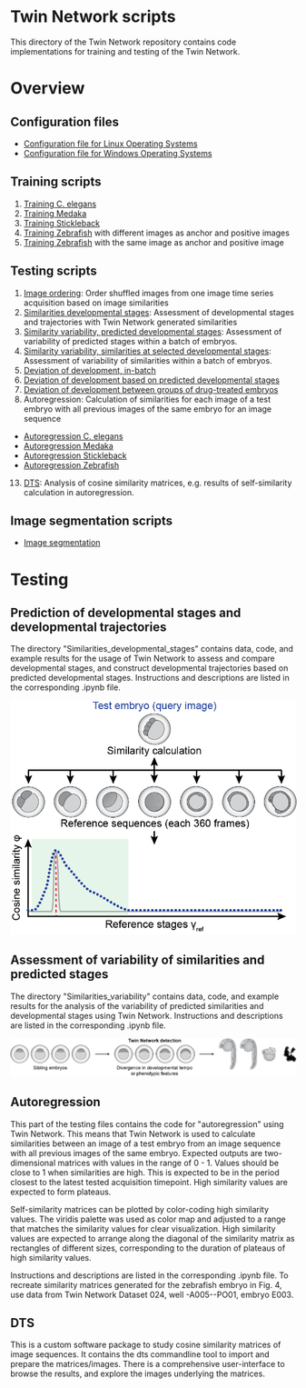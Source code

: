 # Twin Network scripts
This directory of the Twin Network repository contains code implementations for training and testing of the Twin Network.

# Overview
## Configuration files
- [Configuration file for Linux Operating Systems](https://github.com/mueller-lab/TwinNet/tree/main/code/Scripts/twinnet_config/Linux/config.json)
- [Configuration file for Windows Operating Systems](https://github.com/mueller-lab/TwinNet/tree/main/code/Scripts/twinnet_config/Windows/config.json)

## Training scripts
1. [Training C. elegans](https://github.com/mueller-lab/TwinNet/blob/main/code/Scripts/Training_Celegans.ipynb)
2. [Training Medaka](https://github.com/mueller-lab/TwinNet/blob/main/code/Scripts/Training_Medaka.ipynb)
3. [Training Stickleback](https://github.com/mueller-lab/TwinNet/blob/main/code/Scripts/Training_Stickleback.ipynb)
4. [Training Zebrafish](https://github.com/mueller-lab/TwinNet/blob/main/code/Scripts/Training_Zebrafish.ipynb) with different images as anchor and positive images
5. [Training Zebrafish](https://github.com/mueller-lab/TwinNet/blob/main/Scripts/Training_Zebrafish2.ipynb) with the same image as anchor and positive image

## Testing scripts
1. [Image ordering](https://github.com/mueller-lab/TwinNet/blob/main/Scripts/): Order shuffled images from one image time series acquisition based on image similarities
2. [Similarities developmental stages](https://github.com/mueller-lab/TwinNet/blob/main/Scripts/): Assessment of developmental stages and trajectories with Twin Network generated similarities
3. [Similarity variability, predicted developmental stages](https://github.com/mueller-lab/TwinNet/blob/main/Scripts/): Assessment of variability of predicted stages within a batch of embryos.
4. [Similarity variability, similarities at selected developmental stages](https://github.com/mueller-lab/TwinNet/blob/main/Scripts/): Assessment of variability of similarities within a batch of embryos.
5. [Deviation of development, in-batch](https://github.com/mueller-lab/TwinNet/blob/main/Scripts/)
6. [Deviation of development based on predicted developmental stages](https://github.com/mueller-lab/TwinNet/blob/main/Scripts/)
7. [Deviation of development between groups of drug-treated embryos](https://github.com/mueller-lab/TwinNet/blob/main/Scripts/)
8. Autoregression: Calculation of similarities for each image of a test embryo with all previous images of the same embryo for an image sequence
- [Autoregression C. elegans](https://github.com/mueller-lab/TwinNet/blob/main/Scripts/)
- [Autoregression Medaka](https://github.com/mueller-lab/TwinNet/blob/main/Scripts/)
- [Autoregression Stickleback](https://github.com/mueller-lab/TwinNet/blob/main/Scripts/)
- [Autoregression Zebrafish](https://github.com/mueller-lab/TwinNet/blob/main/Scripts/)
13. [DTS](https://github.com/mueller-lab/TwinNet/blob/main/Scripts/): Analysis of cosine similarity matrices, e.g. results of self-similarity calculation in autoregression.

## Image segmentation scripts
- [Image segmentation](https://github.com/mueller-lab/TwinNet/blob/main/Scripts/segmentation)

# Testing
## Prediction of developmental stages and developmental trajectories
The directory "Similarities_developmental_stages" contains data, code, and example results for the usage of Twin Network to assess and compare developmental stages, and construct developmental trajectories based on predicted developmental stages.
Instructions and descriptions are listed in the corresponding .ipynb file.

![Similarity profile](https://raw.githubusercontent.com/mueller-lab/TwinNet/main/data/images/Figure1b.png)

## Assessment of variability of similarities and predicted stages
The directory "Similarities_variability" contains data, code, and example results for the analysis of the variability of predicted similarities and developmental stages using Twin Network. Instructions and descriptions are listed in the corresponding .ipynb file.

![Variability](https://raw.githubusercontent.com/mueller-lab/TwinNet/main/data/images/Figure2a.png)

## Autoregression
This part of the testing files contains the code for "autoregression" using Twin Network. This means that Twin Network is used to calculate similarities between an image of a test embryo from an image sequence with all previous images of the same embryo. Expected outputs are two-dimensional matrices with values in the range of 0 - 1. Values should be close to 1 when similarities are high. This is expected to be in the period closest to the latest tested acquisition timepoint. High similarity values are expected to form plateaus.

Self-similarity matrices can be plotted by color-coding high similarity values. The viridis palette was used as color map and adjusted to a range that matches the similarity values for clear visualization. High similarity values are expected to arrange along the diagonal of the similarity matrix as rectangles of different sizes, corresponding to the duration of plateaus of high similarity values.

Instructions and descriptions are listed in the corresponding .ipynb file. To recreate similarity matrices generated for the zebrafish embryo in Fig. 4, use data from Twin Network Dataset 024, well -A005--PO01, embryo E003.

## DTS
This is a custom software package to study cosine similarity matrices of image sequences. It contains the dts commandline tool to import and prepare the matrices/images. There is a comprehensive user-interface to browse the results, and explore the images underlying the matrices.
